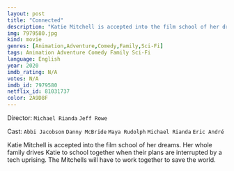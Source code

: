 ```yaml
---
layout: post
title: "Connected"
description: "Katie Mitchell is accepted into the film school of her dreams. Her whole family drives Katie to school together when their plans are interrupted by a tech uprising. The Mitchells will have to work together to save the world..."
img: 7979580.jpg
kind: movie
genres: [Animation,Adventure,Comedy,Family,Sci-Fi]
tags: Animation Adventure Comedy Family Sci-Fi 
language: English
year: 2020
imdb_rating: N/A
votes: N/A
imdb_id: 7979580
netflix_id: 81031737
color: 2A9D8F
---
```

Director: `Michael Rianda` `Jeff Rowe`  

Cast: `Abbi Jacobson` `Danny McBride` `Maya Rudolph` `Michael Rianda` `Eric André` 

Katie Mitchell is accepted into the film school of her dreams. Her whole family drives Katie to school together when their plans are interrupted by a tech uprising. The Mitchells will have to work together to save the world.